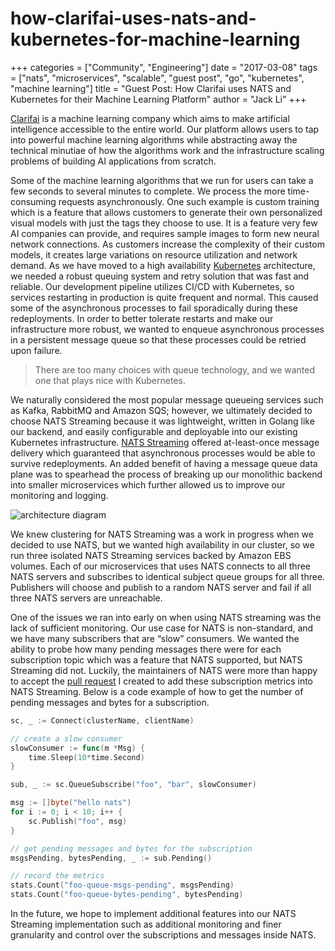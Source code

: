 # how-clarifai-uses-nats-and-kubernetes-for-machine-learning

+++ categories = \["Community", "Engineering"\] date = "2017-03-08" tags = \["nats", "microservices", "scalable", "guest post", "go", "kubernetes", "machine learning"\] title = "Guest Post: How Clarifai uses NATS and Kubernetes for their Machine Learning Platform" author = "Jack Li" +++

[Clarifai](https://www.clarifai.com/) is a machine learning company which aims to make artificial intelligence accessible to the entire world. Our platform allows users to tap into powerful machine learning algorithms while abstracting away the technical minutiae of how the algorithms work and the infrastructure scaling problems of building AI applications from scratch.

Some of the machine learning algorithms that we run for users can take a few seconds to several minutes to complete. We process the more time-consuming requests asynchronously. One such example is custom training which is a feature that allows customers to generate their own personalized visual models with just the tags they choose to use. It is a feature very few AI companies can provide, and requires sample images to form new neural network connections. As customers increase the complexity of their custom models, it creates large variations on resource utilization and network demand. As we have moved to a high availability [Kubernetes](http://kubernetes.io/) architecture, we needed a robust queuing system and retry solution that was fast and reliable. Our development pipeline utilizes CI/CD with Kubernetes, so services restarting in production is quite frequent and normal. This caused some of the asynchronous processes to fail sporadically during these redeployments. In order to better tolerate restarts and make our infrastructure more robust, we wanted to enqueue asynchronous processes in a persistent message queue so that these processes could be retried upon failure.

> There are too many choices with queue technology, and we wanted one that plays nice with Kubernetes.

We naturally considered the most popular message queueing services such as Kafka, RabbitMQ and Amazon SQS; however, we ultimately decided to choose NATS Streaming because it was lightweight, written in Golang like our backend, and easily configurable and deployable into our existing Kubernetes infrastructure. [NATS Streaming](https://nats.io/documentation/streaming/nats-streaming-intro/) offered at-least-once message delivery which guaranteed that asynchronous processes would be able to survive redeployments. An added benefit of having a message queue data plane was to spearhead the process of breaking up our monolithic backend into smaller microservices which further allowed us to improve our monitoring and logging.

![architecture diagram](https://github.com/nats-io/nats-site/tree/c42c46a7c6b8669e66e28419887d2f8dd29aa502/img/blog/clarifai-01.png)

We knew clustering for NATS Streaming was a work in progress when we decided to use NATS, but we wanted high availability in our cluster, so we run three isolated NATS Streaming services backed by Amazon EBS volumes. Each of our microservices that uses NATS connects to all three NATS servers and subscribes to identical subject queue groups for all three. Publishers will choose and publish to a random NATS server and fail if all three NATS servers are unreachable.

One of the issues we ran into early on when using NATS streaming was the lack of sufficient monitoring. Our use case for NATS is non-standard, and we have many subscribers that are “slow” consumers. We wanted the ability to probe how many pending messages there were for each subscription topic which was a feature that NATS supported, but NATS Streaming did not. Luckily, the maintainers of NATS were more than happy to accept the [pull request](https://github.com/nats-io/go-nats-streaming/pull/116) I created to add these subscription metrics into NATS Streaming. Below is a code example of how to get the number of pending messages and bytes for a subscription.

```go
sc, _ := Connect(clusterName, clientName)

// create a slow consumer
slowConsumer := func(m *Msg) {
    time.Sleep(10*time.Second)
}

sub, _ := sc.QueueSubscribe("foo", "bar", slowConsumer)

msg := []byte("hello nats")
for i := 0; i < 10; i++ {
    sc.Publish("foo", msg)
}

// get pending messages and bytes for the subscription
msgsPending, bytesPending, _ := sub.Pending()

// record the metrics
stats.Count("foo-queue-msgs-pending", msgsPending)
stats.Count("foo-queue-bytes-pending", bytesPending)
```

In the future, we hope to implement additional features into our NATS Streaming implementation such as additional monitoring and finer granularity and control over the subscriptions and messages inside NATS.


